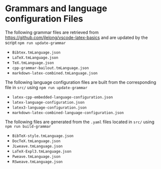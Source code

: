 # Grammars and language configuration Files

The following grammar files are retrieved from https://github.com/jlelong/vscode-latex-basics and are updated by the script `npm run update-grammar`

- `Bibtex.tmLanguage.json`
- `LaTeX.tmLanguage.json`
- `TeX.tmLanguage.json`
- `cpp-grammar-bailout.tmLanguage.json`
- `markdown-latex-combined.tmLanguage.json`

The following language configuration files are built from the corresponding file in `src/` using `npm run update-grammar`

- `latex-cpp-embedded-language-configuration.json`
- `latex-language-configuration.json`
- `latex3-language-configuration.json`
- `markdown-latex-combined-language-configuration.json`

The following files are generated from the `.yaml` files located in `src/` using `npm run build-grammar`

- `BibTeX-style.tmLanguage.json`
- `DocTeX.tmLanguage.json`
- `JLweave.tmLanguage.json`
- `LaTeX-Expl3.tmLanguage.json`
- `Pweave.tmLanguage.json`
- `RSweave.tmLanguage.json`
